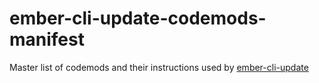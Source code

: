 # ember-cli-update-codemods-manifest
Master list of codemods and their instructions used by [ember-cli-update](https://github.com/ember-cli/ember-cli-update)
